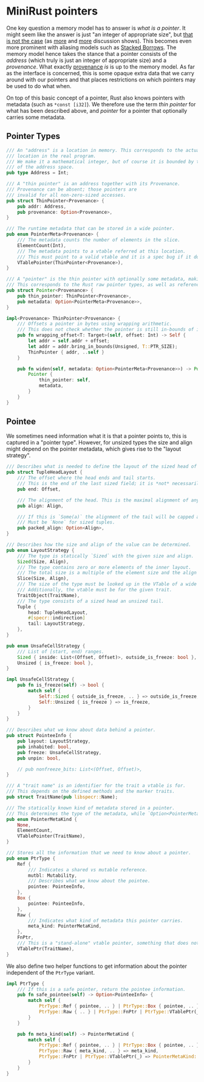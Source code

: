 # MiniRust pointers

One key question a memory model has to answer is *what is a pointer*.
It might seem like the answer is just "an integer of appropriate size", but [that is not the case][pointers-complicated] (as [more][pointers-complicated-2] and [more][pointers-complicated-3] discussion shows).
This becomes even more prominent with aliasing models such as [Stacked Borrows].
The memory model hence takes the stance that a pointer consists of the *address* (which truly is just an integer of appropriate size) and a *provenance*.
What exactly [provenance] *is* is up to the memory model.
As far as the interface is concerned, this is some opaque extra data that we carry around with our pointers and that places restrictions on which pointers may be used to do what when.

On top of this basic concept of a pointer, Rust also knows pointers with metadata (such as `*const [i32]`).
We therefore use the term *thin pointer* for what has been described above, and *pointer* for a pointer that optionally carries some metadata.

[pointers-complicated]: https://www.ralfj.de/blog/2018/07/24/pointers-and-bytes.html
[pointers-complicated-2]: https://www.ralfj.de/blog/2020/12/14/provenance.html
[pointers-complicated-3]: https://www.ralfj.de/blog/2022/04/11/provenance-exposed.html
[provenance]: https://github.com/rust-lang/unsafe-code-guidelines/blob/master/reference/src/glossary.md#pointer-provenance
[Stacked Borrows]: https://github.com/rust-lang/unsafe-code-guidelines/blob/master/wip/stacked-borrows.md

## Pointer Types

```rust
/// An "address" is a location in memory. This corresponds to the actual
/// location in the real program.
/// We make it a mathematical integer, but of course it is bounded by the size
/// of the address space.
pub type Address = Int;

/// A "thin pointer" is an address together with its Provenance.
/// Provenance can be absent; those pointers are
/// invalid for all non-zero-sized accesses.
pub struct ThinPointer<Provenance> {
    pub addr: Address,
    pub provenance: Option<Provenance>,
}

/// The runtime metadata that can be stored in a wide pointer.
pub enum PointerMeta<Provenance> {
    /// The metadata counts the number of elements in the slice.
    ElementCount(Int),
    /// The metadata points to a vtable referred at this location.
    /// This must point to a valid vtable and it is a spec bug if it doesn't.
    VTablePointer(ThinPointer<Provenance>),
}

/// A "pointer" is the thin pointer with optionally some metadata, making it a wide pointer.
/// This corresponds to the Rust raw pointer types, as well as references and boxes.
pub struct Pointer<Provenance> {
    pub thin_pointer: ThinPointer<Provenance>,
    pub metadata: Option<PointerMeta<Provenance>>,
}

impl<Provenance> ThinPointer<Provenance> {
    /// Offsets a pointer in bytes using wrapping arithmetic.
    /// This does not check whether the pointer is still in-bounds of its allocation.
    pub fn wrapping_offset<T: Target>(self, offset: Int) -> Self {
        let addr = self.addr + offset;
        let addr = addr.bring_in_bounds(Unsigned, T::PTR_SIZE);
        ThinPointer { addr, ..self }
    }

    pub fn widen(self, metadata: Option<PointerMeta<Provenance>>) -> Pointer<Provenance> {
        Pointer {
            thin_pointer: self,
            metadata,
        }
    }
}

```

## Pointee

We sometimes need information what it is that a pointer points to, this is captured in a "pointer type".
However, for unsized types the size and align might depend on the pointer metadata, which gives rise to the "layout strategy".

```rust
/// Describes what is needed to define the layout of the sized head of a tuple `(head.., tail)`.
pub struct TupleHeadLayout {
    /// The offset where the head ends and tail starts.
    /// This is the end of the last sized field; it is *not* necessarily aligned to `align`.
    pub end: Offset,

    /// The alignment of the head. This is the maximal alignment of any sized field and capped to the packed alignment.
    pub align: Align,

    /// If this is `Some(a)` the alignment of the tail will be capped at this value.
    /// Must be `None` for sized tuples.
    pub packed_align: Option<Align>,
}

/// Describes how the size and align of the value can be determined.
pub enum LayoutStrategy {
    /// The type is statically `Sized` with the given size and align.
    Sized(Size, Align),
    /// The type contains zero or more elements of the inner layout.
    /// The total size is a multiple of the element size and the align is exactly the element align.
    Slice(Size, Align),
    /// The size of the type must be looked up in the VTable of a wide pointer.
    /// Additionally, the vtable must be for the given trait.
    TraitObject(TraitName),
    /// The type consists of a sized head an unsized tail.
    Tuple {
        head: TupleHeadLayout,
        #[specr::indirection]
        tail: LayoutStrategy,
    },
}

pub enum UnsafeCellStrategy {
    /// List of [start, end) ranges.
    Sized { inside: List<(Offset, Offset)>, outside_is_freeze: bool },
    Unsized { is_freeze: bool },
}

impl UnsafeCellStrategy {
    pub fn is_freeze(self) -> bool {
        match self {
            Self::Sized { outside_is_freeze, .. } => outside_is_freeze,
            Self::Unsized { is_freeze } => is_freeze,
        }
    }
}

/// Describes what we know about data behind a pointer.
pub struct PointeeInfo {
    pub layout: LayoutStrategy,
    pub inhabited: bool,
    pub freeze: UnsafeCellStrategy,
    pub unpin: bool,

    // pub nonfreeze_bits: List<(Offset, Offset)>,
}

/// A "trait name" is an identifier for the trait a vtable is for.
/// This depends on the defined methods and the marker traits.
pub struct TraitName(pub libspecr::Name);

/// The statically known kind of metadata stored in a pointer.
/// This determines the type of the metadata, while `Option<PointerMeta>` determines its value.
pub enum PointerMetaKind {
    None,
    ElementCount,
    VTablePointer(TraitName),
}

/// Stores all the information that we need to know about a pointer.
pub enum PtrType {
    Ref {
        /// Indicates a shared vs mutable reference.
        mutbl: Mutability,
        /// Describes what we know about the pointee.
        pointee: PointeeInfo,
    },
    Box {
        pointee: PointeeInfo,
    },
    Raw {
        /// Indicates what kind of metadata this pointer carries.
        meta_kind: PointerMetaKind,
    },
    FnPtr,
    /// This is a "stand-alone" vtable pointer, something that does not exist in surface Rust.
    VTablePtr(TraitName),
}
```

We also define two helper functions to get information about the pointer independent of the `PtrType` variant.
```rust
impl PtrType {
    /// If this is a safe pointer, return the pointee information.
    pub fn safe_pointee(self) -> Option<PointeeInfo> {
        match self {
            PtrType::Ref { pointee, .. } | PtrType::Box { pointee, .. } => Some(pointee),
            PtrType::Raw { .. } | PtrType::FnPtr | PtrType::VTablePtr(_) => None,
        }
    }

    pub fn meta_kind(self) -> PointerMetaKind {
        match self {
            PtrType::Ref { pointee, .. } | PtrType::Box { pointee, .. } => pointee.layout.meta_kind(),
            PtrType::Raw { meta_kind, .. } => meta_kind,
            PtrType::FnPtr | PtrType::VTablePtr(_) => PointerMetaKind::None,
        }
    }
}
```
